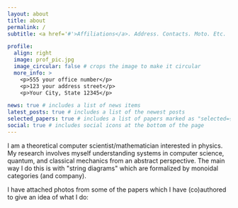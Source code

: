 ```yaml
---
layout: about
title: about
permalink: /
subtitle: <a href='#'>Affiliations</a>. Address. Contacts. Moto. Etc.

profile:
  align: right
  image: prof_pic.jpg
  image_circular: false # crops the image to make it circular
  more_info: >
    <p>555 your office number</p>
    <p>123 your address street</p>
    <p>Your City, State 12345</p>

news: true # includes a list of news items
latest_posts: true # includes a list of the newest posts
selected_papers: true # includes a list of papers marked as "selected={true}"
social: true # includes social icons at the bottom of the page
---
```


I am a theoretical computer scientist/mathematician interested in physics.  My research involves myself understanding systems in computer science, quantum, and classical mechanics from an abstract perspective.  The main way I do this is with "string diagrams" which are formalized by monoidal categories (and company).

I have attached photos from some of the papers which I have (co)authored to give an idea of what I do:


